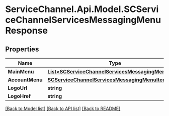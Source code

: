 # ServiceChannel.Api.Model.SCServiceChannelServicesMessagingMenuResponse

## Properties

Name | Type | Description | Notes
------------ | ------------- | ------------- | -------------
**MainMenu** | [**List&lt;SCServiceChannelServicesMessagingMenuItem&gt;**](SCServiceChannelServicesMessagingMenuItem.md) |  | [optional] 
**AccountMenu** | [**SCServiceChannelServicesMessagingMenuItem**](SCServiceChannelServicesMessagingMenuItem.md) |  | [optional] 
**LogoUrl** | **string** |  | [optional] 
**LogoHref** | **string** |  | [optional] 

[[Back to Model list]](../README.md#documentation-for-models) [[Back to API list]](../README.md#documentation-for-api-endpoints) [[Back to README]](../README.md)

